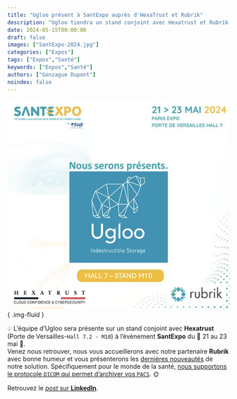 ```yaml
---
title: "Ugloo présent à SantExpo auprès d'HexaTrust et Rubrik"
description: "Ugloo tiendra un stand conjoint avec Hexatrust et Rubrik, à l'évènement SantExpo du 📆 21-23 mai 2024 à la Porte de Versailles."
date: 2024-05-15T00:00:00
draft: false
images: ["SantExpo-2024.jpg"]
categories: ["Expos"]
tags: ["Expos","Santé"]
keywords: ["Expos","Santé"]
authors: ["Gonzague Dupont"]
noindex: false
---
```


![SantExpo 2024](SantExpo-2024.jpg)
{ .img-fluid }

💡 L’équipe d’Ugloo sera présente sur un stand conjoint avec **Hexatrust** (Porte de Versailles-`Hall 7.2 - M10`) à l’évènement **SantExpo** du 📆 21 au 23 mai 🚀.  
Venez nous retrouver, nous vous accueillerons avec notre partenaire **Rubrik** avec bonne humeur et vous présenterons les [dernières nouveautés](/features/) de notre solution. Spécifiquement pour le monde de la santé, [nous supportons le protocole `DICOM` qui permet d’archiver vos `PACS`](/features/dicom/). 🌞

Retrouvez le [_post_ sur **LinkedIn**](https://www.linkedin.com/feed/update/urn:li:activity:7196181705274081280/).
